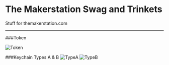 The Makerstation Swag and Trinkets
============

Stuff for themakerstation.com

----
###Token  

![Token](https://github.com/tanju-b/Makerstation/blob/master/MakerStn%20Token.JPG)



###Keychain Types A & B
![TypeA](placeholder)
![TypeB](placeholder)

